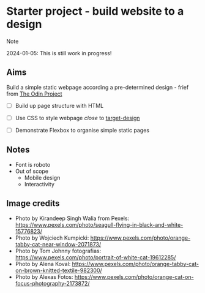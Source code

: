 # Starter project - build website to a design

> [!NOTE]
> 2024-01-05: This is still work in progress!

## Aims 
Build a simple static webpage according a pre-determined design - frief from [The Odin Project](https://www.theodinproject.com/lessons/foundations-landing-page)

- [ ] Build up page structure with HTML
- [ ] Use CSS to style webpage *close* to [target-design](./imgs/target-design.png)
- [ ] Demonstrate Flexbox to organise simple static pages


## Notes
- Font is roboto
- Out of scope 
    - Mobile design
    - Interactivity

## Image credits
- Photo by Kirandeep Singh Walia from Pexels: https://www.pexels.com/photo/seagull-flying-in-black-and-white-15776823/
- Photo by Wojciech Kumpicki: https://www.pexels.com/photo/orange-tabby-cat-near-window-2071873/
- Photo by Tom Johnny fotografias: https://www.pexels.com/photo/portrait-of-white-cat-19612285/
- Photo by Alena Koval: https://www.pexels.com/photo/orange-tabby-cat-on-brown-knitted-textile-982300/
- Photo by Alexas Fotos: https://www.pexels.com/photo/orange-cat-on-focus-photography-2173872/
